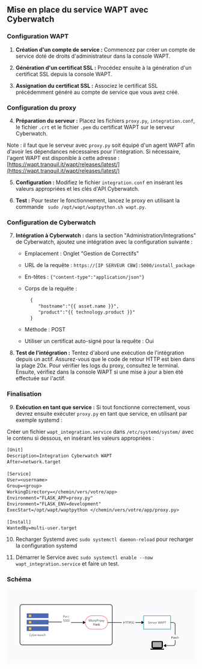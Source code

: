 ## Mise en place du service WAPT avec Cyberwatch

### Configuration WAPT

1. **Création d'un compte de service :** Commencez par créer un compte de service doté de droits d'administrateur dans la console WAPT.

2. **Génération d'un certificat SSL :** Procédez ensuite à la génération d'un certificat SSL depuis la console WAPT.

3. **Assignation du certificat SSL :** Associez le certificat SSL précédemment généré au compte de service que vous avez créé.

### Configuration du proxy

4. **Préparation du serveur :** Placez les fichiers `proxy.py`, `integration.conf`, le fichier `.crt` et le fichier `.pem` du certificat WAPT sur le serveur Cyberwatch. 

Note : il faut que le serveur avec `proxy.py` soit équipé d'un agent WAPT afin d'avoir les dépendances nécessaires pour l'intégration.
Si nécessaire, l'agent WAPT est disponible à cette adresse : [https://wapt.tranquil.it/wapt/releases/latest/](https://wapt.tranquil.it/wapt/releases/latest/)

5. **Configuration :** Modifiez le fichier `integration.conf` en insérant les valeurs appropriées et les clés d'API Cyberwatch.

6. **Test :** Pour tester le fonctionnement, lancez le proxy en utilisant la commande ` sudo /opt/wapt/waptpython.sh wapt.py`.

### Configuration de Cyberwatch

7. **Intégration à Cyberwatch :** dans la section "Administration/Integrations" de Cyberwatch, ajoutez une intégration avec la configuration suivante :

    - Emplacement : Onglet "Gestion de Correctifs"
    - URL de la requête : `https://[IP SERVEUR CBW]:5000/install_package`
    - En-têtes : `{"content-type":"application/json"}`
    - Corps de la requête :

            {
               "hostname":"{{ asset.name }}",
               "product":"{{ technology.product }}"
            }

    - Méthode : POST
    - Utiliser un certificat auto-signé pour la requête : Oui

8. **Test de l'intégration :** Tentez d'abord une exécution de l'intégration depuis un actif. Assurez-vous que le code de retour HTTP est bien dans la plage 20x. Pour vérifier les logs du proxy, consultez le terminal. Ensuite, vérifiez dans la console WAPT si une mise à jour a bien été effectuée sur l'actif.

### Finalisation

9. **Exécution en tant que service :** Si tout fonctionne correctement, vous devrez ensuite exécuter `proxy.py` en tant que service, en utilisant par exemple systemd :

Créer un fichier `wapt_integration.service` dans `/etc/systemd/system/` avec le contenu si dessous, en insérant les valeurs appropriées :

```
[Unit]
Description=Integration Cyberwatch WAPT
After=network.target

[Service]
User=<username>
Group=<group>
WorkingDirectory=</chemin/vers/votre/app>
Environment="FLASK_APP=proxy.py"
Environment="FLASK_ENV=development"
ExecStart=/opt/wapt/waptpython </chemin/vers/votre/app/proxy.py>

[Install]
WantedBy=multi-user.target
``` 

10. Recharger Systemd avec `sudo systemctl daemon-reload` pour recharger la configuration systemd

11. Démarrer le Service avec `sudo systemctl enable --now wapt_integration.service` et faire un test.

### Schéma

![Alt text](image.png)